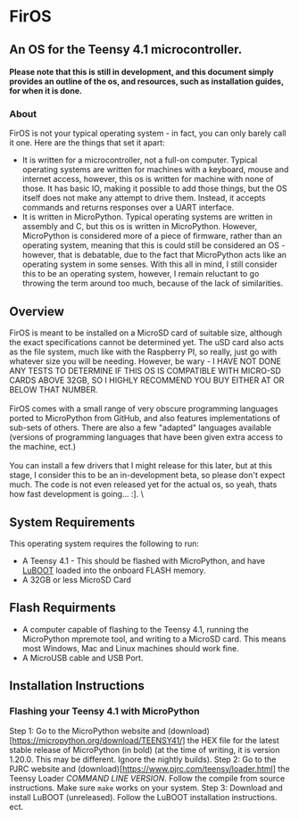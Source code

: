 # FirOS
## An OS for the Teensy 4.1 microcontroller.
#### Please note that this is still in development, and this document simply provides an outline of the os, and resources, such as installation guides, for when it is done.
### About
FirOS is not your typical operating system - in fact, you can only barely call it one. Here are the things that set it apart:

- It is written for a microcontroller, not a full-on computer. Typical operating systems are written for machines with a keyboard, mouse and internet access, however, this os is written for machine with none of those. It has basic IO, making it possible to add those things, but the OS itself does not make any attempt to drive them. Instead, it accepts commands and returns responses over a UART interface.
- It is written in MicroPython. Typical operating systems are written in assembly and C, but this os is written in MicroPython. However, MicroPython is considered more of a piece of firmware, rather than an operating system, meaning that this is could still be considered an OS - however, that is debatable, due to the fact that MicroPython acts like an operating system in some senses.
With this all in mind, I still consider this to be an operating system, however, I remain reluctant to go throwing the term around too much, because of the lack of similarities.

## Overview
FirOS is meant to be installed on a MicroSD card of suitable size, although the exact specifications cannot be determined yet. The uSD card also acts as the file system, much like with the Raspberry PI, so really, just go with whatever size you will be needing. However, be wary - I HAVE NOT DONE ANY TESTS TO DETERMINE IF THIS OS IS COMPATIBLE WITH MICRO-SD CARDS ABOVE 32GB, SO I HIGHLY RECOMMEND YOU BUY EITHER AT OR BELOW THAT NUMBER. \
\
FirOS comes with a small range of very obscure programming languages ported to MicroPython from GitHub, and also features implementations of sub-sets of others. There are also a few "adapted" languages available (versions of programming languages that have been given extra access to the machine, ect.) \
\
You can install a few drivers that I might release for this later, but at this stage, I consider this to be an in-development beta, so please don't expect much. The code is not even released yet for the actual os, so yeah, thats how fast development is going... :]. \

## System Requirements
This operating system requires the following to run:

- A Teensy 4.1 - This should be flashed with MicroPython, and have [LuBOOT](pigeon-nation.github.io/luboot) loaded into the onboard FLASH memory.
- A 32GB or less MicroSD Card

## Flash Requirments
- A computer capable of flashing to the Teensy 4.1, running the MicroPython mpremote tool, and writing to a MicroSD card. This means most Windows, Mac and Linux machines should work fine.
- A MicroUSB cable and USB Port.

## Installation Instructions
### Flashing your Teensy 4.1 with MicroPython
Step 1: Go to the MicroPython website and (download)[https://micropython.org/download/TEENSY41/] the HEX file for the latest stable release of MicroPython (in bold) (at the time of writing, it is version 1.20.0. This may be different. Ignore the nightly builds).
Step 2: Go to the PJRC website and (download)[https://www.pjrc.com/teensy/loader.html] the Teensy Loader *COMMAND LINE VERSION*. Follow the compile from source instructions. Make sure `make` works on your system.
Step 3: Download and install LuBOOT (unreleased). Follow the LuBOOT installation instructions.
ect.